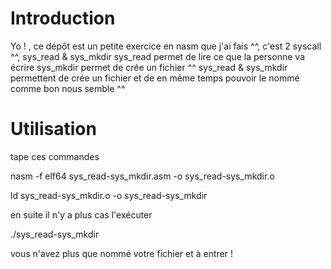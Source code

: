 # Introduction
  Yo ! , ce dépôt est un petite exercice en nasm que j'ai fais ^^, c'est 2 syscall ^^, sys_read & sys_mkdir
  sys_read permet de lire ce que la personne va écrire
  sys_mkdir permet de crée un fichier ^^
  sys_read & sys_mkdir permettent de crée un fichier et de en même temps pouvoir le nommé comme bon nous semble ^^
# Utilisation
tape ces commandes

nasm -f elf64 sys_read-sys_mkdir.asm -o sys_read-sys_mkdir.o

ld sys_read-sys_mkdir.o -o sys_read-sys_mkdir

en suite il n'y a plus cas l'exécuter

./sys_read-sys_mkdir

vous n'avez plus que nommé votre fichier et à entrer !
